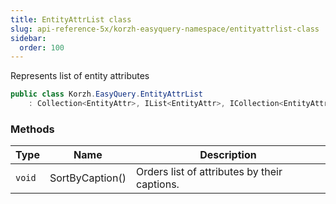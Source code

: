 ```yaml
---
title: EntityAttrList class
slug: api-reference-5x/korzh-easyquery-namespace/entityattrlist-class
sidebar:
  order: 100
---
```


Represents list of entity attributes
```csharp
public class Korzh.EasyQuery.EntityAttrList
    : Collection<EntityAttr>, IList<EntityAttr>, ICollection<EntityAttr>, IEnumerable<EntityAttr>, IEnumerable, IList, ICollection, IReadOnlyList<EntityAttr>, IReadOnlyCollection<EntityAttr>

```

### Methods

| Type | Name | Description | 
| --- | --- | --- | 
| `void` | SortByCaption() | Orders list of attributes by their captions. |
